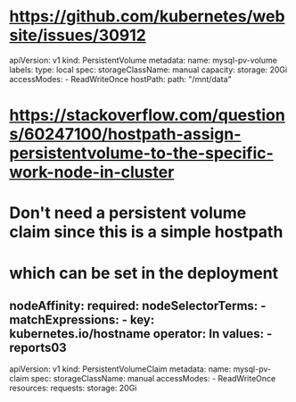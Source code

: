 # https://github.com/kubernetes/website/issues/30912
apiVersion: v1
kind: PersistentVolume
metadata:
  name: mysql-pv-volume
  labels:
    type: local
spec:
  storageClassName: manual
  capacity:
    storage: 20Gi
  accessModes:
    - ReadWriteOnce
  hostPath:
    path: "/mnt/data"
# https://stackoverflow.com/questions/60247100/hostpath-assign-persistentvolume-to-the-specific-work-node-in-cluster
# Don't need a persistent volume claim since this is a simple hostpath
# which can be set in the deployment
  nodeAffinity:
    required:
      nodeSelectorTerms:
      - matchExpressions:
        - key: kubernetes.io/hostname
          operator: In
          values:
          - reports03      
---
apiVersion: v1
kind: PersistentVolumeClaim
metadata:
  name: mysql-pv-claim
spec:
  storageClassName: manual
  accessModes:
    - ReadWriteOnce
  resources:
    requests:
      storage: 20Gi